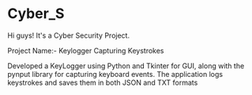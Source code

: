 # Cyber_S
Hi guys!
It's a Cyber Security Project.

Project Name:- Keylogger  Capturing Keystrokes

Developed a KeyLogger using Python and Tkinter for GUI, along with the pynput library for capturing keyboard events. The application logs keystrokes and saves them in both JSON and TXT formats
